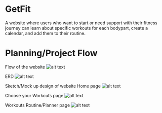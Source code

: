 # GetFit
A website where users who want to start or need support with their fitness journey can learn about specific workouts for each bodypart, create a calendar, and add them to their routine.

# Planning/Project Flow
Flow of the website
![alt text](https://i.imgur.com/rkzUusE.png)

ERD 
![alt text](https://i.imgur.com/mBB5svo.jpg)

Sketch/Mock up design of website
Home page
![alt text](https://i.imgur.com/gZtw9Ym.png)

Choose your Workouts page
![alt text](https://i.imgur.com/M8ANPQO.jpg)

Workouts Routine/Planner page
![alt text](https://i.imgur.com/mIE7SCL.png)

